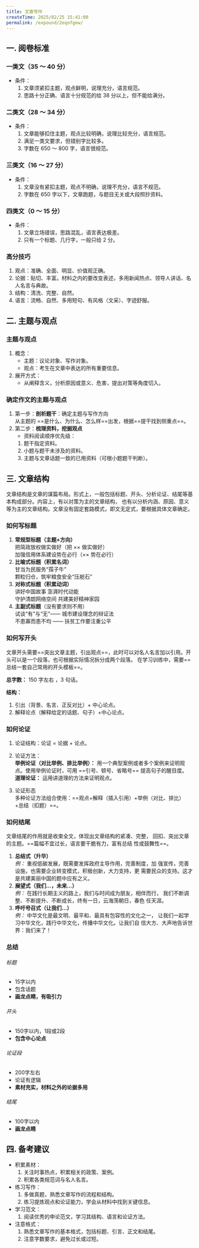 ```yaml
---
title: 文章写作
createTime: 2025/02/25 15:41:00
permalink: /expound/2eqofgew/
---
```


## 一. 阅卷标准

### 一类文（35 ～ 40 分）

- 条件：
  1. 文章须紧扣主题，观点鲜明，说理充分，语言规范。
  2. 思路十分正确、语言十分规范的给 38 分以上，但不能给满分。

### 二类文（28 ～ 34 分）
- 条件：
  1. 文章能够扣住主题，观点比较明确，说理比较充分，语言规范。
  2. 满足一类文要求，但错别字比较多。
  3. 字数在 650 ～ 800 字，语言很规范。
### 三类文（16 ～ 27 分）
- 条件：
  1. 文章没有紧扣主题，观点不明确，说理不充分，语言不规范。
  2. 字数在 650 字以下，文章跑题，与题目无关或大段照抄资料。
### 四类文（0 ～ 15 分）
- 条件：
  1. 文章立场错误，思路混乱，语言表达极差。
  2. 只有一个标题、几行字，一般只给 2 分。

### 高分技巧

1. 观点：准确、全面、明显、价值观正确。
2. 论据：贴切、丰富。材料之内的要改变表述，多用新闻热点、领导人讲话、名人名言与典故。
3. 结构：清洗、完整、自然。
4. 语言：流畅、自然、多用短句、有风格（文采）、字迹舒服。


## 二. 主题与观点

### 主题与观点
1. 概念：
   - 主题：议论对象、写作对象。
   - 观点：考生在文章中表达的所有重要信息。
2. 展开方式：
   - 从阐释含义，分析原因或意义、危害，提出对策等角度切入。

### 确定作文的主题与观点

1. 第一步：**剖析题干**：确定主题与写作方向  
从主题的 ==是什么、为什么、怎么样==出发，根据==提干找到侧重点==。
2. 第二步：**梳理资料，挖掘观点**
   - 资料阅读顺序优先级：
   1. 题干指定资料。
   2. 小题与题干未涉及的资料。
   3. 主题与文章话题一致的已用资料（可根小题题干判断）。

## 三. 文章结构

文章结构是文章的谋篇布局。形式上，一般包括标题、开头、分析论证、结尾等基本构成部分。内容上，有以对策为主的文章结构，
也有以分析内涵、原因、意义等为主的文章结构。文章没有固定套路模式，即文无定式，要根据具体文章确定。

### 如何写标题

1. **常规型标题（主题+方向）**  
   把简政放权做实做好（把 ×× 做实做好）  
   加强信用体系建设势在必行（×× 势在必行）
2. **比喻式标题（积累名词）**  
   甘当为民服务“孺子牛”  
   颗粒归仓，筑牢粮食安全“压舱石”  
3. **对称式标题（积累动词）**  
   讲好中国故事 澎湃时代动能  
   守护清朗网络空间 共建美好精神家园  
4. **主副式标题**（没有要求则不用）  
   试谈“有”与“无”—— 城市建设理念的辩证法  
   不患寡而患不均 —— 扶贫工作要注重公平

### 如何写开头
文章开头需要==突出文章主题，引出观点==，此时可以对名人名言加以引用。开头可以是一个段落，也可根据实际情况拆分成两个段落。
在学习训练中，需要==总结一套自己常用的开头模板==。  

**总字数：** 150 字左右 ，3 句话。  

**结构：**
1. 引出（背景、名言、正反对比）+ 中心论点。
2. 解释论点（解释给定的话题、句子）+中心论点。


### 如何论证
1. 论证结构：论证 = 论据 + 论点。

2. 论证方法：  
**举例论证（对比举例、排比举例）：** 用一个典型案例或者多个案例来证明观点。使用举例论证时，可用 ==引号、顿号、省略号== 提高句子的醒目度。  
**道理论证：** 运用讲道理的方法来证明观点。

3. 论证形态  
多种论证方法组合使用：==观点+解释（插入引用）+举例（对比、排比）+总结（扣题）==。


### 如何结尾

文章结尾的作用就是收束全文，体现出文章结构的紧凑、完整，
回扣、突出文章的主题。==篇幅不宜过长，语言要干脆有力，富有总结
性或鼓舞性==。
1. **总结式（升华）**  
   _例：_ 重视低碳发展，既需要发挥政府主导作用，完善制度，加
   强宣传，完善设施，也需要企业转变模式，积极创新，大力支持，更
   需要民众的支持。这才是共建美丽中国的题中应有之义。
2. **展望式（我们...，未来...）**  
   _例：_ 在践行长期主义的路上，我们与时间成为朋友，相伴而行，
   我们不断调整、不断提升、不断成长，终有一日，云海荡朝日，春色
   任天涯。
3. **呼吁号召式（让我们...）**  
   _例：_ 中华文化是最文明、最平和、最具有包容性的文化之一，
   让我们一起学习中华文化，践行中华文化，传播中华文化。让我们自
   信大方、大声地告诉世界：我们来了！

### 总结

###### 标题
- 15字以内
- 包含话题
- **画龙点睛，有吸引力**

###### 开头
- 150字以内，1段或2段
- **包含中心论点**

###### 论证段
- 200字左右
- 论证有逻辑
- **素材充实，材料之外的论据多用**

###### 结尾
- 100字以内
- **画龙点睛**



## 四. 备考建议
- 积累素材：
  1. 关注时事热点，积累相关的政策、案例。
  2. 积累各类规范词与名人名言。
- 练习写作：
  1. 多做真题，熟悉文章写作的流程和结构。
  2. 练习提炼观点和论证能力，学会从材料中找到关键信息。
- 学习范文：
  1. 阅读优秀的申论范文，学习其结构、语言和论证方法。
- 注意格式：
  1. 熟悉文章写作的基本格式，包括标题、引言、正文和结尾。
  2. 注意字数要求，避免过长或过短。
